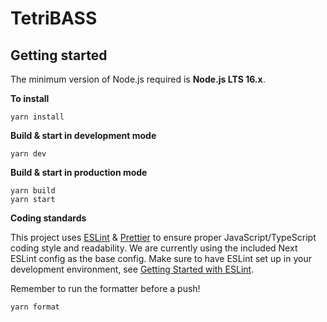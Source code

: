 # TetriBASS

## Getting started

The minimum version of Node.js required is **Node.js LTS 16.x**.

**To install**

```
yarn install
```

**Build & start in development mode**

```
yarn dev
```

**Build & start in production mode**

```
yarn build
yarn start
```

**Coding standards**

This project uses [ESLint](https://eslint.org/) & [Prettier](https://prettier.io/) to ensure proper JavaScript/TypeScript coding style and readability. We are currently using the included Next ESLint config as the base config. Make sure to have ESLint set up in your development environment, see [Getting Started with ESLint](https://eslint.org/docs/user-guide/getting-started).

Remember to run the formatter before a push!

```
yarn format
```
